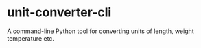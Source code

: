 # unit-converter-cli
A command-line Python tool for converting units of length, weight temperature etc.
